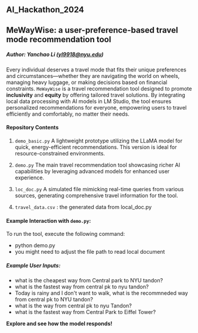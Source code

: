 ## AI_Hackathon_2024

## MeWayWise: a user-preference-based travel mode recommendation tool
##### Author: Yanchao Li (yl9918@nyu.edu)

Every individual deserves a travel mode that fits their unique preferences and circumstances—whether they are navigating the world on wheels, managing heavy luggage, or making decisions based on financial constraints. `MeWayWise` is a travel recommendation tool designed to promote **inclusivity** and **equity** by offering tailored travel solutions. By integrating local data processing with AI models in LM Studio, the tool ensures personalized recommendations for everyone, empowering users to travel efficiently and comfortably, no matter their needs.

#### Repository Contents
1. `demo_basic.py`
A lightweight prototype utilizing the LLaMA model for quick, energy-efficient recommendations. This version is ideal for resource-constrained environments.

2. `demo.py`
The main travel recommendation tool showcasing richer AI capabilities by leveraging advanced models for enhanced user experience.

3. `loc_doc.py`
A simulated file mimicking real-time queries from various sources, generating comprehensive travel information for the tool.

4. `travel_data.csv` : the generated data from local_doc.py

#### Example Interaction with `demo.py`:
To run the tool, execute the following command:
  - python demo.py
  - you might need to adjust the file path to read local document
    
##### Example User Inputs:
  - what is the cheapest way from Central park to NYU tandon?
  - what is the fastest way from central pk to nyu tandon?
  - Today is rainy and I don't want to walk, what is the recommneded way from central pk to NYU tandon?
  - what is the way from central pk to nyu Tandon?
  - what is the fastest way from Central Park to Eiffel Tower?

**Explore and see how the model responds!**

